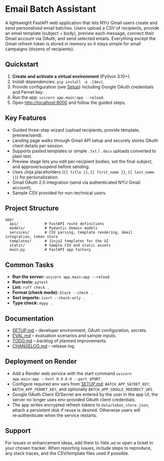 # Email Batch Assistant

A lightweight FastAPI web application that lets NYU Gmail users create and send personalized email batches. Users upload a CSV of recipients, provide an email template (subject + body), preview each message, connect their Gmail account via OAuth, and send selected emails. Everything except the Gmail refresh token is stored in memory so it stays simple for small campaigns (dozens of recipients).

## Quickstart

1. **Create and activate a virtual environment** (Python 3.10+).
2. Install dependencies: `pip install -e .[dev]`.
3. Provide configuration (see [Setup](SETUP.md)) including Google OAuth credentials and Fernet key.
4. Run the app: `uvicorn app.main:app --reload`.
5. Open <http://localhost:8000> and follow the guided steps.

## Key Features

- Guided three-step wizard (upload recipients, provide template, preview/send).
- Landing page walks through Gmail API setup and securely stores OAuth client details per session.
- Supports pasted templates or simple `.txt` / `.docx` uploads converted to plain text.
- Preview stage lets you edit per-recipient bodies, set the final subject, and approve/suspend before sending.
- Uses Jinja placeholders (`{{ title }}`, `{{ first_name }}`, `{{ last_name }}`) for personalization.
- Gmail OAuth 2.0 integration (send via authenticated NYU Gmail account).
- Sample CSV provided for non-technical users.

## Project Structure

```
app/
  api/            # FastAPI route definitions
  models/         # Pydantic domain models
  services/       # CSV parsing, template rendering, Gmail integration, token store
  templates/      # Jinja2 templates for the UI
  static/         # Sample CSV and static assets
  main.py         # FastAPI app factory
```

## Common Tasks

- **Run the server:** `uvicorn app.main:app --reload`
- **Run tests:** `pytest`
- **Lint:** `ruff check .`
- **Format (check mode):** `black --check .`
- **Sort imports:** `isort --check-only .`
- **Type check:** `mypy .`

## Documentation

- [SETUP.md](SETUP.md) – developer environment, OAuth configuration, secrets.
- [EVAL.md](EVAL.md) – evaluation scenarios and sample inputs.
- [TODO.md](TODO.md) – backlog of planned improvements.
- [CHANGELOG.md](CHANGELOG.md) – release log.

## Deployment on Render

- Add a Render web service with the start command `uvicorn app.main:app --host 0.0.0.0 --port $PORT`.
- Configure required env vars from [SETUP.md](SETUP.md): `BATCH_APP_SECRET_KEY`, `BATCH_APP_FERNET_KEY`, and optionally `BATCH_APP_GOOGLE_REDIRECT_URI`.
- Google OAuth Client ID/Secret are entered by the user in the app UI; the server no longer uses env-provided OAuth client credentials.
- The app writes encrypted refresh tokens to `data/token_store.json`; attach a persistent disk if reuse is desired. Otherwise users will re‑authenticate when the service restarts.

## Support

For issues or enhancement ideas, add them to `TODO.md` or open a ticket in your chosen tracker. When reporting issues, include steps to reproduce, any stack traces, and the CSV/template files used if possible.
